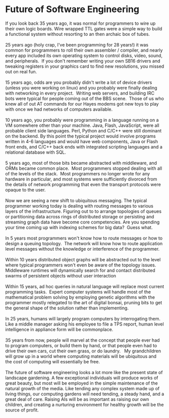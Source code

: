 Future of Software Engineering
==============================

If you look back 35 years ago, it was normal for programmers to wire up their own logic boards. Wire wrapped TTL gates were a simple way to build a functional system without resorting to an then archaic box of tubes. <br><br>25 years ago (holy crap, I&#39;ve been programming for 28 years!) it was common for programmers to roll their own assembler / compiler, and nearly every app included its own operating system to control disks, video, sound, and peripherals.  If you don&#39;t remember writing your own SB16 drivers and tweaking registers in your graphics card to find new resolutions, you missed out on real fun. <br><br>15 years ago, odds are you probably didn&#39;t write a lot of device drivers (unless you were working on linux) and you probably were finally dealing with networking in every project.  Writing web servers, and building IRC bots were typical for people coming out of the BBS scene.  Those of us who knew all of out AT commands for our Hayes modems got new toys to play with once we had networks of computers available. <br><br>10 years ago, you probably were programming in a language running on a VM somewhere other than your machine. Java, Flash, JavaScript, were all probable client side languages. Perl, Python and C/C++ were still dominant on the backend. By this point the typical project would involve programs written in 4-6 languages and would have web components, Java or Flash front ends, and C/C++ back ends with integrated scripting languages and a relational database with SQL. <br><br>5 years ago, most of those bits became abstracted with middleware, and ORMs became common place.  Most programmers stopped dealing with all of the levels of the stack.  Most programmers no longer wrote for any hardware in particular, and most systems were sufficiently divorced from the details of network programming that even the transport protocols were opaque to the user. <br><br>Now we are seeing a new shift to ubiquitous messaging. The typical programmer working today is dealing with routing messages to various layers of the infrastructure. Figuring out to to arrange topologies of queues or partitioning data across rings of distributed storage or persisting and streaming graph data have become core competencies. Are you spending your time coming up with indexing schemes for big data?  Guess what. <br><br>In 5 years most programmers won&#39;t know how to route messages or how to design a queuing topology.  The network will know how to route application level messages without the knowledge or interference of the programmer. <br><br>Within 10 years distributed object graphs will be abstracted out to the level where typical programmers won&#39;t even be aware of the topology issues. Middleware runtimes will dynamically search for and contact distributed swarms of persistent objects without user interaction<br><br>Within 15 years, ad hoc queries in natural language will replace most current programming tasks.  Expert computer systems will handle most of the mathematical problem solving by employing genetic algorithms with the programmer mostly relegated to the art of digital bonsai, pruning bits to get the general shape of the solution rather than implementing. <br><br>In 25 years, humans will largely program computers by interrogating them. Like a middle manager asking his employee to file a TPS report, human level intelligence in appliance form will be commonplace.  <br><br>35 years from now, people will marvel at the concept that people ever had to program computers, or build them by hand, or that people even had to drive their own cars, cut their own grass, or do laundry.   My grandchildren will grow up in a world where computing materials will be ubiquitous and the cost of computing will essentially be free. <br><br>The future of software engineering looks a lot more like the present state of landscape gardening. A few exceptional individuals will produce works of great beauty, but most will be employed in the simple maintenance of the natural growth of the media. Like tending any complex system made up of living things, our computing gardens will need tending, a steady hand, and a great deal of care. Raising AIs will be as important as raising our own children, and creating a nurturing environment for healthy growth will be the source of profit. 